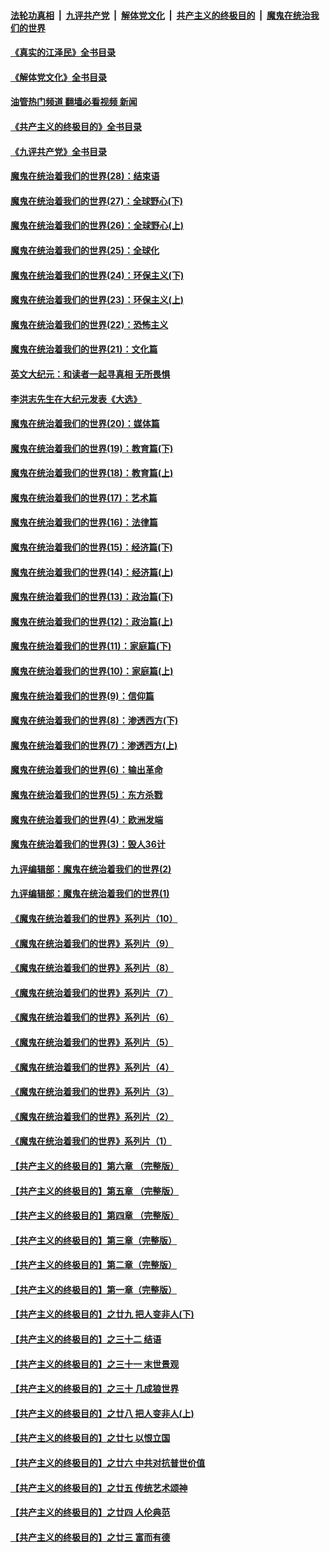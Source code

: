####  [法轮功真相](../../../../basic/blob/master/README.md?t=09160001) &nbsp;|&nbsp; [九评共产党](../../../../9ping.md/blob/master/README.md?t=09160001) &nbsp;|&nbsp; [解体党文化](../../../../jtdwh.md/blob/master/README.md?t=09160001)  &nbsp;|&nbsp; [共产主义的终极目的](../../../../gczydzjmd.md/blob/master/README.md?t=09160001) &nbsp;|&nbsp; [魔鬼在统治我们的世界](../../../../mgztzwmdsj.md/blob/master/README.md?t=09160001) 

#### [《真实的江泽民》全书目录](../pages/nsc422/n13721399.md?t=09160001) 

#### [《解体党文化》全书目录](../pages/nsc422/n13721157.md?t=09160001) 

#### [油管热门频道 翻墙必看视频 新闻](http://45.76.130.85:81/youtube.html?09160001)

#### [《共产主义的终极目的》全书目录](../pages/nsc422/n13721048.md?t=09160001) 

#### [《九评共产党》全书目录](../pages/nsc422/n13708085.md?t=09160001) 

#### [魔鬼在统治着我们的世界(28)：结束语](../pages/nsc422/n10936246.md?t=09160001) 

#### [魔鬼在统治着我们的世界(27)：全球野心(下)](../pages/nsc422/n10928319.md?t=09160001) 

#### [魔鬼在统治着我们的世界(26)：全球野心(上)](../pages/nsc422/n10900318.md?t=09160001) 

#### [魔鬼在统治着我们的世界(25)：全球化](../pages/nsc422/n10788205.md?t=09160001) 

#### [魔鬼在统治着我们的世界(24)：环保主义(下)](../pages/nsc422/n10695307.md?t=09160001) 

#### [魔鬼在统治着我们的世界(23)：环保主义(上)](../pages/nsc422/n10688613.md?t=09160001) 

#### [魔鬼在统治着我们的世界(22)：恐怖主义](../pages/nsc422/n10614727.md?t=09160001) 

#### [魔鬼在统治着我们的世界(21)：文化篇](../pages/nsc422/n10597706.md?t=09160001) 

#### [英文大纪元：和读者一起寻真相 无所畏惧](../pages/nsc422/n12542027.md?t=09160001) 

#### [李洪志先生在大纪元发表《大选》](../pages/nsc422/n12534746.md?t=09160001) 

#### [魔鬼在统治着我们的世界(20)：媒体篇](../pages/nsc422/n10586579.md?t=09160001) 

#### [魔鬼在统治着我们的世界(19)：教育篇(下)](../pages/nsc422/n10564808.md?t=09160001) 

#### [魔鬼在统治着我们的世界(18)：教育篇(上)](../pages/nsc422/n10526970.md?t=09160001) 

#### [魔鬼在统治着我们的世界(17)：艺术篇](../pages/nsc422/n10499093.md?t=09160001) 

#### [魔鬼在统治着我们的世界(16)：法律篇](../pages/nsc422/n10485969.md?t=09160001) 

#### [魔鬼在统治着我们的世界(15)：经济篇(下)](../pages/nsc422/n10469975.md?t=09160001) 

#### [魔鬼在统治着我们的世界(14)：经济篇(上)](../pages/nsc422/n10457370.md?t=09160001) 

#### [魔鬼在统治着我们的世界(13)：政治篇(下)](../pages/nsc422/n10448270.md?t=09160001) 

#### [魔鬼在统治着我们的世界(12)：政治篇(上)](../pages/nsc422/n10444576.md?t=09160001) 

#### [魔鬼在统治着我们的世界(11)：家庭篇(下)](../pages/nsc422/n10440961.md?t=09160001) 

#### [魔鬼在统治着我们的世界(10)：家庭篇(上)](../pages/nsc422/n10435448.md?t=09160001) 

#### [魔鬼在统治着我们的世界(9)：信仰篇](../pages/nsc422/n10432159.md?t=09160001) 

#### [魔鬼在统治着我们的世界(8)：渗透西方(下)](../pages/nsc422/n10429603.md?t=09160001) 

#### [魔鬼在统治着我们的世界(7)：渗透西方(上)](../pages/nsc422/n10426013.md?t=09160001) 

#### [魔鬼在统治着我们的世界(6)：输出革命](../pages/nsc422/n10421536.md?t=09160001) 

#### [魔鬼在统治着我们的世界(5)：东方杀戮](../pages/nsc422/n10417707.md?t=09160001) 

#### [魔鬼在统治着我们的世界(4)：欧洲发端](../pages/nsc422/n10414890.md?t=09160001) 

#### [魔鬼在统治着我们的世界(3)：毁人36计](../pages/nsc422/n10411583.md?t=09160001) 

#### [九评编辑部：魔鬼在统治着我们的世界(2)](../pages/nsc422/n10410036.md?t=09160001) 

#### [九评编辑部：魔鬼在统治着我们的世界(1)](../pages/nsc422/n10406825.md?t=09160001) 

#### [《魔鬼在统治着我们的世界》系列片（10）](../pages/nsc422/n12292670.md?t=09160001) 

#### [《魔鬼在统治着我们的世界》系列片（9）](../pages/nsc422/n12290859.md?t=09160001) 

#### [《魔鬼在统治着我们的世界》系列片（8）](../pages/nsc422/n12287445.md?t=09160001) 

#### [《魔鬼在统治着我们的世界》系列片（7）](../pages/nsc422/n12283425.md?t=09160001) 

#### [《魔鬼在统治着我们的世界》系列片（6）](../pages/nsc422/n12282314.md?t=09160001) 

#### [《魔鬼在统治着我们的世界》系列片（5）](../pages/nsc422/n12281419.md?t=09160001) 

#### [《魔鬼在统治着我们的世界》系列片（4）](../pages/nsc422/n12274024.md?t=09160001) 

#### [《魔鬼在统治着我们的世界》系列片（3）](../pages/nsc422/n12271322.md?t=09160001) 

#### [《魔鬼在统治着我们的世界》系列片（2）](../pages/nsc422/n12269049.md?t=09160001) 

#### [《魔鬼在统治着我们的世界》系列片（1）](../pages/nsc422/n12267575.md?t=09160001) 

#### [【共产主义的终极目的】第六章 （完整版）](../pages/nsc422/n11428913.md?t=09160001) 

#### [【共产主义的终极目的】第五章 （完整版）](../pages/nsc422/n11428912.md?t=09160001) 

#### [【共产主义的终极目的】第四章 （完整版）](../pages/nsc422/n11428907.md?t=09160001) 

#### [【共产主义的终极目的】第三章（完整版）](../pages/nsc422/n11428848.md?t=09160001) 

#### [【共产主义的终极目的】第二章（完整版）](../pages/nsc422/n11428831.md?t=09160001) 

#### [【共产主义的终极目的】第一章（完整版）](../pages/nsc422/n11417651.md?t=09160001) 

#### [【共产主义的终极目的】之廿九 把人变非人(下)](../pages/nsc422/n11344140.md?t=09160001) 

#### [【共产主义的终极目的】之三十二 结语](../pages/nsc422/n11360535.md?t=09160001) 

#### [【共产主义的终极目的】之三十一 末世景观](../pages/nsc422/n11351129.md?t=09160001) 

#### [【共产主义的终极目的】之三十 几成狼世界](../pages/nsc422/n11348280.md?t=09160001) 

#### [【共产主义的终极目的】之廿八 把人变非人(上)](../pages/nsc422/n11340492.md?t=09160001) 

#### [【共产主义的终极目的】之廿七 以恨立国](../pages/nsc422/n11336944.md?t=09160001) 

#### [【共产主义的终极目的】之廿六 中共对抗普世价值](../pages/nsc422/n11324785.md?t=09160001) 

#### [【共产主义的终极目的】之廿五 传统艺术颂神](../pages/nsc422/n11296396.md?t=09160001) 

#### [【共产主义的终极目的】之廿四 人伦典范](../pages/nsc422/n11296397.md?t=09160001) 

#### [【共产主义的终极目的】之廿三 富而有德](../pages/nsc422/n11283598.md?t=09160001) 

<img src='http://gfw-breaker.win/goodnews/indexes/nsc422.md' width='0px' height='0px'/>
